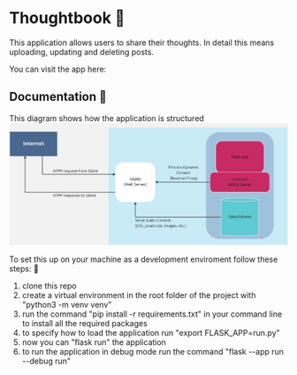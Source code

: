 # Thoughtbook 📖

This application allows users to share their thoughts.
In detail this means uploading, updating and deleting posts.

You can visit the app here:


## Documentation 📝

This diagram shows how the application is structured
![](flaskblog/static/images/diagram.png)


To set this up on your machine as a development enviroment follow these steps: 👣

1. clone this repo
2. create a virtual environment in the root folder of the project with "python3 -m venv venv"
3. run the command "pip install -r requirements.txt" in your command line to install all the required packages
4. to specify how to load the application run "export FLASK_APP=run.py" 
5. now you can "flask run" the application
6. to run the application in debug mode run the command "flask --app run --debug run"

